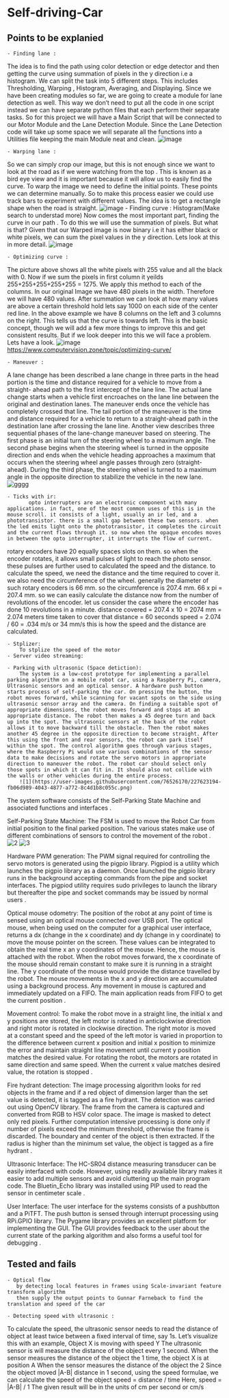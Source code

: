 # Self-driving-Car

## Points to be explanied

    - Finding lane :
The idea is to find the path using color detection or edge detector and then getting the curve using summation of pixels in the y direction i.e a histogram. We    can split the task into 5 different steps. This includes Thresholding, Warping , Histogram, Averaging, and Displaying. Since we have been creating modules so   far, we are going to create a module for lane detection as well. This way we don’t need to put all the code in one script instead we can have separate python files that each perform their separate tasks. So for this project we will have a Main Script that will be connected to our Motor Module and the Lane Detection             Module. Since the Lane Detection code will take up some space we will separate all the functions into a Utilities file keeping the main Module neat and clean.
      ![image](https://user-images.githubusercontent.com/76526170/226867338-b16d2373-2b2e-47da-a4f1-d0e62292cb2f.png)

    - Warping lane :
 So we can simply crop our image, but this is not enough since we want to look at the road as if we were watching from the top . This is known as a bird eye view       and it is important because it will allow us to easily find the curve. To warp the image we need to define the initial points. These points we can determine             manually. So to make this process easier we could use track bars to experiment with different values. The idea is to get a rectangle shape when the road is             straight.
      ![image](https://user-images.githubusercontent.com/76526170/226867415-df8cb357-6dda-43db-a65a-7056272aee3a.png)
    - Finding curve :
Histogram(Make search to understad more)
Now comes the most important part, finding the curve in our path . To do this we will use the summation of pixels. But what is that? Given that our Warped image         is now binary i.e it has either black or white pixels, we can sum the pixel values in the y direction. Lets look at this in more detail.
![image](https://user-images.githubusercontent.com/76526170/226867899-21824d44-9c51-4519-9a34-e28c0d10421d.png)

    - Optimizing curve :
The picture above shows all the white pixels with 255 value and all the black with 0. Now if we sum the pixels in first column it yeilds 255+255+255+255+255 =          1275. We apply this method to each of the columns. In our original Image we have 480 pixels in the width. Therefore we will have 480 values. After summation we          can look at how many values are above a certain threshold hold lets say 1000 on each side of the center red line. In the above example we have 8 columns on the          left and 3 columns on the right. This tells us that the curve is towards left. This is the basic concept, though we will add a few more things to improve this          and get consistent results. But if we look deeper into this we will face a problem. Lets have a look.
![image](https://user-images.githubusercontent.com/76526170/226868243-02dee91d-3bec-4d15-bcd3-b73c543233bb.png)
https://www.computervision.zone/topic/optimizing-curve/
    
    - Maneuver :
A lane change has been described a lane change in three parts in  the head portion is the time and distance required for a vehicle to move from a straight-  ahead path to the first intercept of the lane line. The actual lane change starts when a vehicle  first encroaches on the lane line between the original and destination lanes. The maneuver ends once the vehicle has completely crossed that line. The tail portion of the maneuver is the time and distance required for a vehicle to return to a straight-ahead path in the destination lane after crossing the lane line. Another view describes three sequential phases of the lane-change maneuver based on steering. The first phase is an initial turn of the steering wheel to a maximum angle. The second phase begins when the steering wheel is turned in the opposite direction and ends when the vehicle heading approaches a maximum that occurs when the steering wheel angle passes through zero (straight-ahead). During the third phase, the steering wheel is turned to a maximum angle in the opposite direction to stabilize the vehicle in the new lane. 
![gggg](https://user-images.githubusercontent.com/76526170/226899679-4475659c-f47b-4dec-8515-eceb2357988b.PNG)


    - Ticks with ir:
           opto interrupters are an electronic component with many applications. in fact, one of the most common uses of this is in the mouse scroll. it consists of a light, usually an ir led, and a phototransistor. there is a small gap between these two sensors. when the led emits light onto the phototransistor, it completes the circuit and the current flows through it. so now when the opaque encodes moves in between the opto interrupter, it interrupts the flow of current. 
rotary encoders have 20 equally spaces slots on them. so when the encoder rotates, it allows small pulses of light to reach the photo sensor. these pulses are further used to calculated the speed and the distance. 
to calculate the speed, we need the distance and the time required to cover it. we also need the circumference of the wheel. 
generally the diameter of such rotary encoders is 66 mm. so the circumference is 207.4 mm.
66 x pi = 207.4 mm.
so we can easily calculate the distance now from the number of revolutions of the encoder. 
let us consider the case where the encoder has done 10 revolutions in a minute. 
distance covered = 207.4 x 10 = 2074 mm = 2.074 meters
time taken to cover that distance = 60 seconds
speed = 2.074 / 60 = .034 m/s or 34 mm/s
this is how the speed and the distance are calculated. 

    - Stplizer:
        To stplize the speed of the motor
    - Server video streaming:
    
    - Parking with ultrasonic (Space detiction):
        The system is a low-cost prototype for implementing a parallel parking algorithm on a mobile robot car, using a Raspberry Pi, camera, Ultrasonic sensors and an optical sensor. A hardware push button starts process of self-parking the car. On pressing the button, the robot moves forward, while scanning for vacant spots on the side using ultrasonic sensor array and the camera. On finding a suitable spot of appropriate dimensions, the robot moves forward and stops at an appropriate distance. The robot then makes a 45 degree turn and back up into the spot. The ultrasonic sensors at the back of the robot allows it to move backward till the obstacle. Then the robot makes another 45 degree in the opposite direction to become straight. After this using the front and rear sensors, the robot can park itself within the spot. The control algorithm goes through various stages, where the Raspberry Pi would use various combinations of the sensor data to make decisions and rotate the servo motors in appropriate direction to maneuver the robot. The robot car should select only those spots in which it can fit in. It should also not collide with the walls or other vehicles during the entire process.
        ![1](https://user-images.githubusercontent.com/76526170/227623194-fb06d989-4043-4877-a772-8c4d1b8c055c.png)

The system software consists of the Self-Parking State Machine and associated functions and interfaces .

Self-Parking State Machine: The FSM is used to move the Robot Car from initial position to the final parked position. The various states make use of different combinations of sensors to control the movement of the robot .
![2](https://user-images.githubusercontent.com/76526170/227623418-976710dc-20fd-49ed-950a-62ae1e500d43.png)
![3](https://user-images.githubusercontent.com/76526170/227623524-1b4adf11-6638-442d-9542-aff67b5e8551.png)

Hardware PWM generation: The PWM signal required for controlling the servo motors is generated using the pigpio library. Pigpiod is a utility which launches the pigpio library as a daemon. Once launched the pigpio library runs in the background accepting commands from the pipe and socket interfaces. The pigpiod utility requires sudo privileges to launch the library but thereafter the pipe and socket commands may be issued by normal users .


Optical mouse odometry: The position of the robot at any point of time is sensed using an optical mouse connected over USB port. The optical mouse, when being used on the computer for a graphical user interface, returns a dx (change in the x coordinate) and dy (change in y coordinate) to move the mouse pointer on the screen. These values can be integrated to obtain the real time x an y coordinates of the mouse. Hence, the mouse is attached with the robot. When the robot moves forward, the x coordinate of the mouse should remain constant to make sure it is running in a straight line. The y coordinate of the mouse would provide the distance travelled by the robot. The mouse movements in the x and y direction are accumulated using a background process. Any movement in mouse is captured and immediately updated on a FIFO. The main application reads from FIFO to get the current position .

Movement control: To make the robot move in a straight line, the initial x and y positions are stored, the left motor is rotated in anticlockwise direction and right motor is rotated in clockwise direction. The right motor is moved at a constant speed and the speed of the left motor is varied in proportion to the difference between current x position and initial x position to minimize the error and maintain straight line movement until current y position matches the desired value. For rotating the robot, the motors are rotated in same direction and same speed. When the current x value matches desired value, the rotation is stopped .

Fire hydrant detection: The image processing algorithm looks for red objects in the frame and if a red object of dimension larger than the set value is detected, it is tagged as a fire hydrant. The detection was carried out using OpenCV library. The frame from the camera is captured and converted from RGB to HSV color space. The image is masked to detect only red pixels. Further computation intensive processing is done only if number of pixels exceed the minimum threshold, otherwise the frame is discarded. The boundary and center of the object is then extracted. If the radius is higher than the minimum set value, the object is tagged as a fire hydrant .

Ultrasonic Interface: The HC-SR04 distance measuring transducer can be easily interfaced with code. However, using readily available library makes it easier to add multiple sensors and avoid cluttering up the main program code. The Bluetin_Echo library was installed using PIP used to read the sensor in centimeter scale .

User Interface: The user interface for the systems consists of a pushbutton and a PiTFT. The push button is sensed through interrupt processing using RPi.GPIO library. The Pygame library provides an excellent platform for implementing the GUI. The GUI provides feedback to the user about the current state of the parking algorithm and also forms a useful tool for debugging .
## Tested and fails

    - Optical flow
       by detecting local features in frames using Scale-invariant feature transform algorithm
       then supply the output points to Gunnar Farneback to find the translation and speed of the car
      
    - Detecting speed with ultrasonic :
To calculate the speed, the ultrasonic sensor needs to read the distance of object at least twice between a fixed interval of time, say 1s.
Let’s visualize this with an example, Object X is moving with speed Y The ultrasonic sensor is will measure the distance of the object every 1 second. When the sensor measures the distance of the object the 1  time, the object X is at position A When the sensor measures the distance of the object the 2 Since the object moved |A-B| distance in 1 second, using the speed formulae, we can calculate the speed of the object speed = distance / time 
Here, speed = |A-B| / 1 The given result will be in the units of cm per second or cm/s
